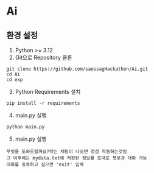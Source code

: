 # Ai


## 환경 설정
1. Python >= 3.12
2. Git으로 Repository 클론
```shell
git clone https://github.com/saessagHackathon/Ai.git
cd Ai
cd exp
```
3. Python Requirements 설치
```shell
pip install -r requirements
```
4. main.py 실행
```shell
python main.py
```
5. main.py 실행
```shell
무엇을 도와드릴까요?라는 채팅이 나오면 정상 작동하는것임
그 이후에는 mydata.txt에 저장된 정보를 토대로 챗봇과 대화 가능
대화를 종료하고 싶으면 'exit' 입력
```  
